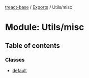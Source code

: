 [treact-base](../README.md) / [Exports](../modules.md) / Utils/misc

# Module: Utils/misc

## Table of contents

### Classes

- [default](../classes/Utils_misc.default.md)
